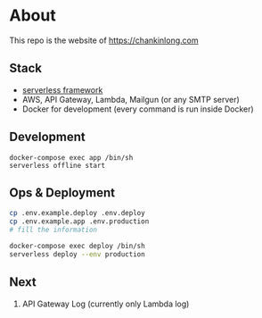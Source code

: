 # About
This repo is the website of https://chankinlong.com

## Stack
* [serverless framework](https://www.serverless.com)
* AWS, API Gateway, Lambda, Mailgun (or any SMTP server)
* Docker for development (every command is run inside Docker)

## Development
```
docker-compose exec app /bin/sh
serverless offline start
```

## Ops & Deployment
```sh
cp .env.example.deploy .env.deploy
cp .env.example.app .env.production
# fill the information

docker-compose exec deploy /bin/sh
serverless deploy --env production
```

## Next
1. API Gateway Log (currently only Lambda log)
